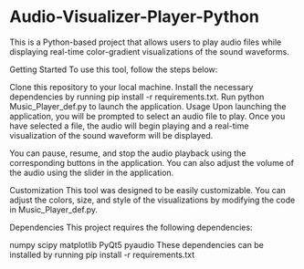 # Audio-Visualizer-Player-Python
This is a Python-based project that allows users to play audio files while displaying real-time color-gradient visualizations of the sound waveforms.

Getting Started
To use this tool, follow the steps below:

Clone this repository to your local machine.
Install the necessary dependencies by running pip install -r requirements.txt.
Run python Music_Player_def.py to launch the application.
Usage
Upon launching the application, you will be prompted to select an audio file to play. Once you have selected a file, the audio will begin playing and a real-time visualization of the sound waveform will be displayed.

You can pause, resume, and stop the audio playback using the corresponding buttons in the application. You can also adjust the volume of the audio using the slider in the application.

Customization
This tool was designed to be easily customizable. You can adjust the colors, size, and style of the visualizations by modifying the code in Music_Player_def.py.

Dependencies
This project requires the following dependencies:

numpy
scipy
matplotlib
PyQt5
pyaudio
These dependencies can be installed by running pip install -r requirements.txt
